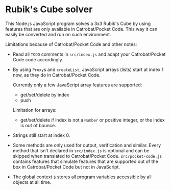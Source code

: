 # Rubik's Cube solver
This Node.js JavaScript program solves a 3x3 Rubik's Cube by using features that are only available in Catrobat/Pocket Code. This way it can easily be converted and run on such environment.

Limitations because of Catrobat/Pocket Code and other notes:

- Read all `TODO` comments in `src/index.js` and adapt your Catrobat/Pocket Code code accordingly.

- By using `Proxy`s and `createList`, JavaScript arrays (lists) start at index 1 now, as they do in Catrobat/Pocket Code.

  Currently only a few JavaScript array features are supported:
  - get/set/delete by index
  - push

  Limitation for arrays:
  - get/set/delete if index is not a `Number` or positive integer, or the index is out of bounce.

- Strings still start at index 0.

- Some methods are only used for output, verification and similar. Every method that isn't declared in `src/index.js` is optional and can be skipped when translated to Catrobat/Pocket Code. `src/pocket-code.js` contains features that simulate features that are supported out of the box in Catrobat/Pocket Code but not in JavaScript.

- The global context `$` stores all program variables accessible by all objects at all time.
